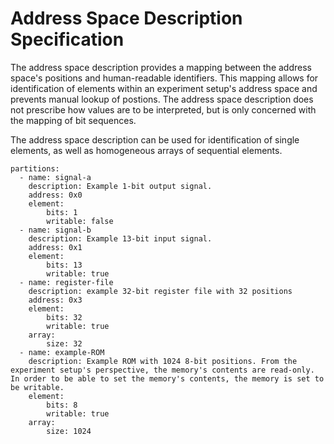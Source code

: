 # Address Space Description Specification

The address space description provides a mapping between the address space's positions and human-readable identifiers. This mapping allows for identification of elements within an experiment setup's address space and prevents manual lookup of postions. The address space description does not prescribe how values are to be interpreted, but is only concerned with the mapping of bit sequences. 

The address space description can be used for identification of single elements, as well as homogeneous arrays of sequential elements. 

```
partitions: 
  - name: signal-a
    description: Example 1-bit output signal.
    address: 0x0
    element: 
        bits: 1
        writable: false
  - name: signal-b
    description: Example 13-bit input signal.
    address: 0x1
    element:
        bits: 13
        writable: true
  - name: register-file
    description: example 32-bit register file with 32 positions
    address: 0x3
    element:
        bits: 32
        writable: true
    array:
        size: 32
  - name: example-ROM
    description: Example ROM with 1024 8-bit positions. From the experiment setup's perspective, the memory's contents are read-only. In order to be able to set the memory's contents, the memory is set to be writable. 
    element:
        bits: 8
        writable: true
    array: 
        size: 1024
        
```
